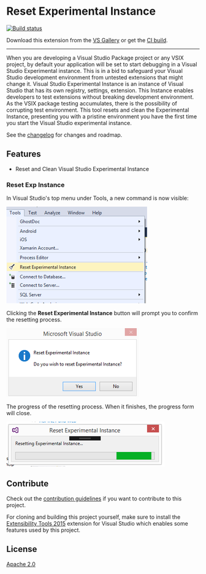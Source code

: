 # Reset Experimental Instance

[![Build status](https://ci.appveyor.com/api/projects/status/r8y1mvw2g66dl11y?svg=true)](https://ci.appveyor.com/project/benbazus/experimentalinstancereset)

<!-- Update the VS Gallery link after you upload the VSIX-->
Download this extension from the [VS Gallery](https://visualstudiogallery.msdn.microsoft.com/[GuidFromGallery])
or get the [CI build](http://vsixgallery.com/extension/a452f910-6b6e-4ebd-952f-d8f1cd8c09b4/).

---------------------------------------

When you are developing a Visual Studio Package project or any VSIX project, by default your application will be set to start debugging in a Visual Studio Experimental instance. This is in a bid to safeguard your Visual Studio development environment from untested extensions that might change it.
Visual Studio Experimental Instance is an instance of Visual Studio that has its own registry, settings, extension. This Instance enables developers to test extensions without breaking development environment. As the VSIX package testing accumulates, there is the possibility of corrupting test environment.
This tool resets and clean the Experimental Instance, presenting you with a pristine environment you have the first time you start the Visual Studio experimental instance.


See the [changelog](CHANGELOG.md) for changes and roadmap.

## Features

- Reset and Clean Visual Studio Experimental Instance

### Reset Exp Instance
In Visual Studio's top menu under Tools, a new command is now visible:


![Context Menu](art/context-menu.png)


Clicking the **Reset Experimental Instance** button will prompt you to confirm
the resetting process.

![Prompt](art/Prompt.png)


The progress of the resetting process. When it finishes, the progress form will close.

![Progress](art/progress.png)


## Contribute
Check out the [contribution guidelines](CONTRIBUTING.md)
if you want to contribute to this project.


For cloning and building this project yourself, make sure
to install the
[Extensibility Tools 2015](https://visualstudiogallery.msdn.microsoft.com/ab39a092-1343-46e2-b0f1-6a3f91155aa6)
extension for Visual Studio which enables some features
used by this project.


## License
[Apache 2.0](LICENSE)